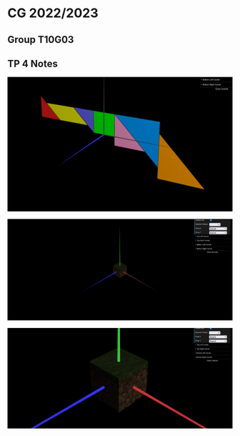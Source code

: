 # CG 2022/2023

## Group T10G03

## TP 4 Notes

![Screenshot 1](screenshots/cg-t10g03-tp4-1.png)

![Screenshot 2a](screenshots/cg-t10g03-tp4-2a.png)

![Screenshot 2b](screenshots/cg-t10g03-tp4-2b.png)
